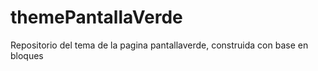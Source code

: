 # themePantallaVerde
Repositorio del tema de la pagina pantallaverde, construida con base en bloques 
